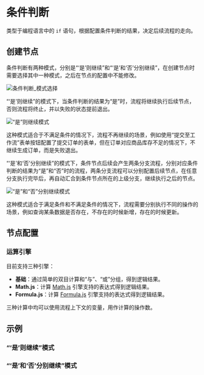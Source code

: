 # 条件判断

类型于编程语言中的 `if` 语句，根据配置条件判断的结果，决定后续流程的走向。

## 创建节点

条件判断有两种模式，分别是“‘是’则继续”和“‘是’和‘否’分别继续”，在创建节点时需要选择其中一种模式，之后在节点的配置中不能修改。

![条件判断_模式选择](https://static-docs.nocobase.com/3de27308c1179523d8606c66bf3a5fb4.png)

“‘是’则继续”的模式下，当条件判断的结果为“是”时，流程将继续执行后续节点，否则流程将终止，并以失败的状态提前退出。

![“是”则继续模式](https://static-docs.nocobase.com/0f6ae1afe61d501f8eb1f6dedb3d4ad7.png)

这种模式适合于不满足条件的情况下，流程不再继续的场景，例如使用“提交至工作流”表单按钮配置了提交订单的表单，但在订单对应商品库存不足的情况下，不继续生成订单，而是失败退出。

“‘是’和‘否’分别继续”的模式下，条件节点后续会产生两条分支流程，分别对应条件判断的结果为“是”和“否”时的流程，两条分支流程可以分别配置后续节点，在任意分支执行完毕后，再自动汇合到条件节点所在的上级分支，继续执行之后的节点。

![“是”和“否”分别继续模式](https://static-docs.nocobase.com/974a1fcd8603629b64ffce6c55d59282.png)

这种模式适合于满足条件和不满足条件的情况下，流程需要分别执行不同的操作的场景，例如查询某条数据是否存在，不存在的时候新增，存在的时候更新。

## 节点配置

### 运算引擎

目前支持三种引擎：

- **基础**：通过简单的双目计算和“与”、“或”分组，得到逻辑结果。
- **Math.js**：计算 [Math.js](https://mathjs.org/) 引擎支持的表达式得到逻辑结果。
- **Formula.js**：计算 [Formula.js](https://formulajs.info/) 引擎支持的表达式得到逻辑结果。

三种计算中均可以使用流程上下文的变量，用作计算的操作数。

## 示例

### “‘是’则继续”模式

<!-- TODO -->

### “‘是’和‘否’分别继续”模式

<!-- TODO -->

